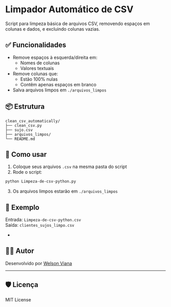# Limpador Automático de CSV

Script para limpeza básica de arquivos CSV, removendo espaços em colunas e dados, e excluindo colunas vazias.

## ✅ Funcionalidades

- Remove espaços à esquerda/direita em:
  - Nomes de colunas
  - Valores textuais
- Remove colunas que:
  - Estão 100% nulas
  - Contêm apenas espaços em branco
- Salva arquivos limpos em `./arquivos_limpos`

## 📦 Estrutura

```
clean_csv_automatically/
├── clean_csv.py
├── sujo.csv
├── arquivos_limpos/
└── README.md
```

## 🚀 Como usar

1. Coloque seus arquivos `.csv` na mesma pasta do script
2. Rode o script:
```bash
python Limpeza-de-csv-python.py
```
3. Os arquivos limpos estarão em `./arquivos_limpos`

## 📌 Exemplo

Entrada: `Limpeza-de-csv-python.csv`  
Saída: `clientes_sujos_limpo.csv`

- 
## 👨‍💻 Autor

Desenvolvido por [Welson Viana](https://github.com/Welsonvv)

---

## 🛡️ Licença

MIT License
